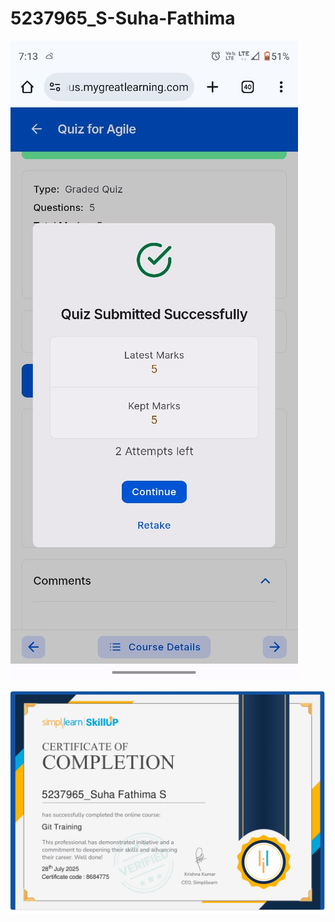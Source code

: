 # 5237965_S-Suha-Fathima

![Agile Certificate](https://raw.githubusercontent.com/suhafathima1534/5237965_S-Suha-Fathima/2c8b3906e97fc74c9ab200476bb79fe719aaca46/Agile_Certificate.jpeg)

![Git Certificate](https://github.com/suhafathima1534/5237965_S-Suha-Fathima/blob/main/GIT_Certificate.jpg?raw=true)
